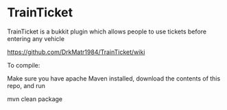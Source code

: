 TrainTicket
===========

TrainTicket is a bukkit plugin which allows people to use tickets before entering any vehicle

https://github.com/DrkMatr1984/TrainTicket/wiki

To compile:

Make sure you have apache Maven installed, download the contents of this repo, and run

mvn clean package

